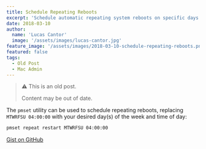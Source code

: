 ```yaml
---
title: Schedule Repeating Reboots
excerpt: 'Schedule automatic repeating system reboots on specific days and times using the pmset utility.'
date: 2018-03-10
author:
  name: 'Lucas Cantor'
  image: '/assets/images/lucas-cantor.jpg'
feature_image: '/assets/images/2018-03-10-schedule-repeating-reboots.png'
featured: false
tags:
  - Old Post
  - Mac Admin
---
```


> ⚠️ This is an old post.
>
> Content may be out of date.

The `pmset` utility can be used to schedule repeating reboots, replacing `MTWRFSU 04:00:00` with your desired day(s) of the week and time of day:

```bash
pmset repeat restart MTWRFSU 04:00:00
```

[Gist on GitHub](https://gist.github.com/lucascantor/a93f60eef9ee71bddb529af072d47b10)
